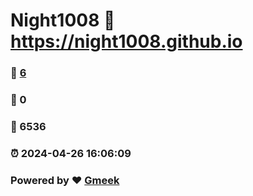 # Night1008 :link: https://night1008.github.io 
### :page_facing_up: [6](https://night1008.github.io/tag.html) 
### :speech_balloon: 0 
### :hibiscus: 6536 
### :alarm_clock: 2024-04-26 16:06:09 
### Powered by :heart: [Gmeek](https://github.com/Meekdai/Gmeek)
